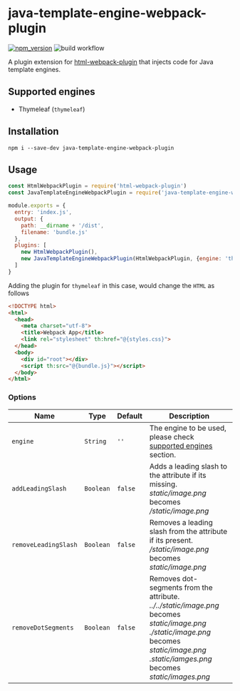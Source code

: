 # java-template-engine-webpack-plugin
[![npm_version](https://img.shields.io/npm/v/java-template-engine-webpack-plugin?color=blue)](https://www.npmjs.com/package/java-template-engine-webpack-plugin)
![build workflow](https://github.com/kushtrimh/java-template-engine-webpack-plugin/actions/workflows/node.js.yml/badge.svg)

A plugin extension for [html-webpack-plugin](https://github.com/jantimon/html-webpack-plugin) that injects code for Java template engines.

## Supported engines

- Thymeleaf (`thymeleaf`)

## Installation

`npm i --save-dev java-template-engine-webpack-plugin`

## Usage

```js
const HtmlWebpackPlugin = require('html-webpack-plugin')
const JavaTemplateEngineWebpackPlugin = require('java-template-engine-webpack-plugin');

module.exports = {
  entry: 'index.js',
  output: {
    path: __dirname + '/dist',
    filename: 'bundle.js'
  },
  plugins: [
    new HtmlWebpackPlugin(),
    new JavaTemplateEngineWebpackPlugin(HtmlWebpackPlugin, {engine: 'thymeleaf'})
  ]
}
```

Adding the plugin for `thymeleaf` in this case, would change the `HTML` as follows

```HTML
<!DOCTYPE html>
<html>
  <head>
    <meta charset="utf-8">
    <title>Webpack App</title>
    <link rel="stylesheet" th:href="@{styles.css}">
  </head>
  <body>
    <div id="root"></div>
    <script th:src="@{bundle.js}"></script>
  </body>
</html>
```

### Options
|Name|Type|Default|Description|
|--------|---------|--------|---------|
|`engine`|`String`|`''`|The engine to be used, please check [supported engines](#supported-engines) section.|
|`addLeadingSlash`|`Boolean`|`false`|Adds a leading slash to the attribute if its missing. <br /> _static/image.png_ becomes _/static/image.png_|
|`removeLeadingSlash`|`Boolean`|`false`|Removes a leading slash from the attribute if its present. <br /> _/static/image.png_ becomes _static/image.png_|
|`removeDotSegments`|`Boolean`|`false`|Removes dot-segments from the attribute. <br /> _../../static/image.png_ becomes _static/image.png_ <br /> _./static/image.png_ becomes _static/image.png_ <br /> _.static/iamges.png_ becomes _static/images.png_|
